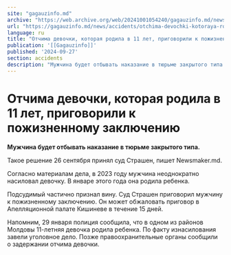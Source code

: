 ```yaml
---
site: "gagauzinfo.md"
archive: "https://web.archive.org/web/20241001054240/gagauzinfo.md/news/accidents/otchima-devochki-kotoraya-rodila-v-11-let-prigovorili-k-pozhiznennomu-zaklyucheniyu"
url: "https://gagauzinfo.md/news/accidents/otchima-devochki-kotoraya-rodila-v-11-let-prigovorili-k-pozhiznennomu-zaklyucheniyu"
language: ru
title: "Отчима девочки, которая родила в 11 лет, приговорили к пожизненному заключению"
publication: '[[Gagauzinfo]]'
published: '2024-09-27'
section: accidents
description: "Мужчина будет отбывать наказание в тюрьме закрытого типа."
---
```


# Отчима девочки, которая родила в 11 лет, приговорили к пожизненному заключению

**Мужчина будет отбывать наказание в тюрьме закрытого типа.**

Такое решение 26 сентября принял суд Страшен, пишет Newsmaker.md.

Согласно материалам дела, в 2023 году мужчина неоднократно насиловал девочку. В январе этого года она родила ребенка.

Подсудимый частично признал вину. Суд Страшен приговорил мужчину к пожизненному заключению. Он может обжаловать приговор в Апелляционной палате Кишиневе в течение 15 дней.

Напомним, 29 января полиция сообщила, что в одном из районов Молдовы 11-летняя девочка родила ребенка. По факту изнасилования завели уголовное дело. Позже правоохранительные органы сообщили о задержании отчима девочки.